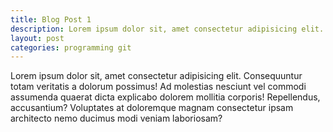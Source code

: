```yaml
---
title: Blog Post 1
description: Lorem ipsum dolor sit, amet consectetur adipisicing elit. Consequuntur totam veritatis a dolorum possimus! Ad molestias nesciunt vel commodi assumenda quaerat dicta explicabo dolorem mollitia corporis! Repellendus, accusantium? Voluptates at doloremque magnam consectetur ipsam architecto nemo ducimus modi veniam laboriosam?
layout: post
categories: programming git
---
```

Lorem ipsum dolor sit, amet consectetur adipisicing elit. Consequuntur totam veritatis a dolorum possimus! Ad molestias nesciunt vel commodi assumenda quaerat dicta explicabo dolorem mollitia corporis! Repellendus, accusantium? Voluptates at doloremque magnam consectetur ipsam architecto nemo ducimus modi veniam laboriosam?
